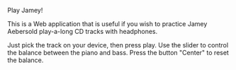 Play Jamey!

This is a Web application that is useful if you wish to practice Jamey Aebersold
play-a-long CD tracks with headphones.

Just pick the track on your device, then press play. Use the slider to control
the balance between the piano and bass. Press the button "Center" to reset the
balance.
